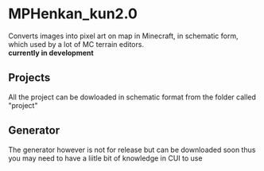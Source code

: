 # MPHenkan_kun2.0
Converts images into pixel art on map in Minecraft, in schematic form, which used by a lot of MC terrain editors.<br>
**currently in development**

## Projects
All the project can be dowloaded in schematic format from the folder called "project"

## Generator
The generator however is not for release but can be downloaded soon thus you may need to have a liitle bit of knowledge in CUI to use
